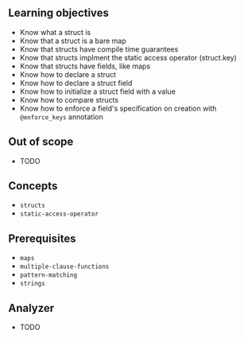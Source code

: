 ## Learning objectives

- Know what a struct is
- Know that a struct is a bare map
- Know that structs have compile time guarantees
- Know that structs implment the static access operator (struct.key)
- Know that structs have fields, like maps
- Know how to declare a struct
- Know how to declare a struct field
- Know how to initialize a struct field with a value
- Know how to compare structs
- Know how to enforce a field's specification on creation with `@enforce_keys` annotation

## Out of scope

- TODO

## Concepts

- `structs`
- `static-access-operator`

## Prerequisites

- `maps`
- `multiple-clause-functions`
- `pattern-matching`
- `strings`

## Analyzer

- TODO

